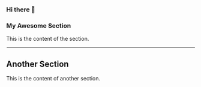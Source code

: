 ### Hi there 👋

### My Awesome Section

This is the content of the section.

<hr style="border: 0.5px solid white">

## Another Section

This is the content of another section.
